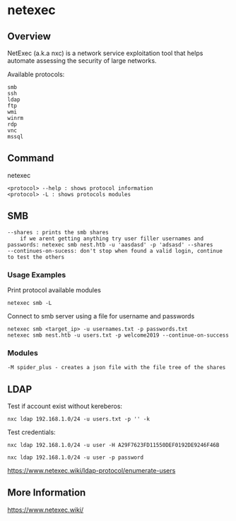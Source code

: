 # netexec

## Overview

NetExec (a.k.a nxc) is a network service exploitation tool that helps automate assessing the security of large networks.

Available protocols:

	smb
	ssh
	ldap
	ftp
	wmi
	winrm
	rdp
	vnc
	mssql

## Command

netexec

	<protocol> --help : shows protocol information
	<protocol> -L : shows protocols modules

## SMB

	--shares : prints the smb shares
		if we arent getting anything try user filler usernames and passwords: netexec smb nest.htb -u 'aasdasd' -p 'adsasd' --shares
	--continues-on-sucess: don't stop when found a valid login, continue to test the others

### Usage Examples

Print protocol available modules

	netexec smb -L

Connect to smb server using a file for username and passwords

	netexec smb <target_ip> -u usernames.txt -p passwords.txt
	netexec smb nest.htb -u users.txt -p welcome2019 --continue-on-success


### Modules

	-M spider_plus - creates a json file with the file tree of the shares


## LDAP

Test if account exist without kereberos:

	nxc ldap 192.168.1.0/24 -u users.txt -p '' -k

Test credentials:

	nxc ldap 192.168.1.0/24 -u user -H A29F7623FD11550DEF0192DE9246F46B

	nxc ldap 192.168.1.0/24 -u user -p password

https://www.netexec.wiki/ldap-protocol/enumerate-users

## More Information

https://www.netexec.wiki/